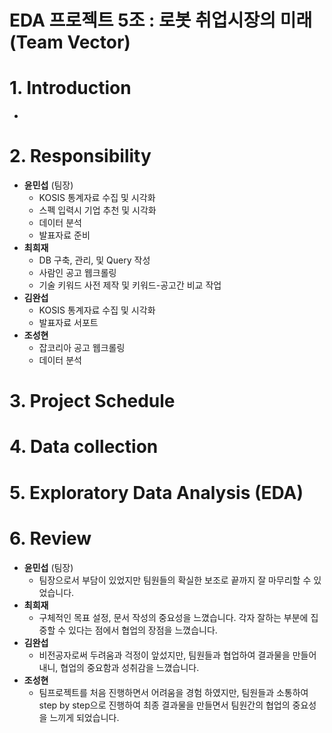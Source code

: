 # EDA 프로젝트 5조 : 로봇 취업시장의 미래 (Team Vector)

# 1. Introduction
-

# 2. Responsibility
* **윤민섭** (팀장)
    * KOSIS 통계자료 수집 및 시각화
    * 스펙 입력시 기업 추천 및 시각화
    * 데이터 분석
    * 발표자료 준비
* **최희재**
    * DB 구축, 관리, 및 Query 작성
    * 사람인 공고 웹크롤링
    * 기술 키워드 사전 제작 및 키워드-공고간 비교 작업  
* **김완섭**
    *  KOSIS 통계자료 수집 및 시각화
    * 발표자료 서포트  
* **조성현**
    * 잡코리아 공고 웹크롤링
    * 데이터 분석


# 3. Project Schedule

# 4. Data collection

# 5. Exploratory Data Analysis (EDA)

# 6. Review
* **윤민섭** (팀장)
    * 팀장으로서 부담이 있었지만 팀원들의 확실한 보조로 끝까지 잘 마무리할 수 있었습니다.
* **최희재**
    * 구체적인 목표 설정, 문서 작성의 중요성을 느꼈습니다. 각자 잘하는 부분에 집중할 수 있다는 점에서 협업의 장점을 느꼈습니다.
* **김완섭**
    *  비전공자로써 두려움과 걱정이 앞섰지만, 팀원들과 협업하여 결과물을 만들어 내니, 협업의 중요함과 성취감을 느꼈습니다.
* **조성현**
    * 팀프로젝트를 처음 진행하면서 어려움을 경험 하였지만, 팀원들과 소통하여 step by step으로 진행하여 최종 결과물을 만들면서 팀원간의 협업의 중요성을 느끼게 되었습니다.
